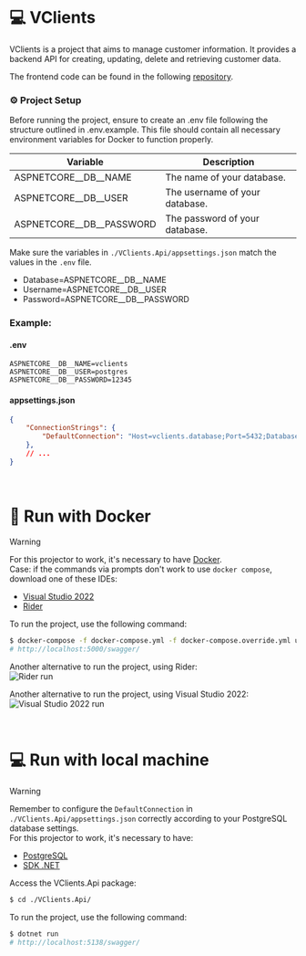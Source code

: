 ﻿# 💻 VClients

VClients is a project that aims to manage customer information. It provides a backend API for creating, updating, delete and retrieving customer data.

The frontend code can be found in the following [repository](https://github.com/LuigiVanin/customer-manager-sample).

### ⚙️ Project Setup 

Before running the project, ensure to create an .env file following the structure outlined in .env.example. This file should contain all necessary environment variables for Docker to function properly.

| Variable      | Description                                        |
|---------------|----------------------------------------------------|
| ASPNETCORE__DB__NAME | The name of your database. |
| ASPNETCORE__DB__USER | The username of your database. |
| ASPNETCORE__DB__PASSWORD | The password of your database. |

Make sure the variables in `./VClients.Api/appsettings.json` match the values in the `.env` file. 
- Database=ASPNETCORE__DB__NAME
- Username=ASPNETCORE__DB__USER 
- Password=ASPNETCORE__DB__PASSWORD

### Example:
#### .env
```
ASPNETCORE__DB__NAME=vclients
ASPNETCORE__DB__USER=postgres
ASPNETCORE__DB__PASSWORD=12345
```

#### appsettings.json
```json
{
    "ConnectionStrings": {
        "DefaultConnection": "Host=vclients.database;Port=5432;Database=vclients;Username=postgres;Password=12345"
    },
    // ...
}
```
<br>

# 🐋 Run with Docker 

> [!warning]
> For this projector to work, it's necessary to have [Docker](https://www.docker.com/products/docker-desktop/). <br>
> Case: if the commands via prompts don't work to use `docker compose`, download one of these IDEs:
> - [Visual Studio 2022](https://visualstudio.microsoft.com/pt-br/vs/)
> - [Rider](https://www.jetbrains.com/pt-br/rider/)

To run the project, use the following command:
```bash
$ docker-compose -f docker-compose.yml -f docker-compose.override.yml up -d
# http://localhost:5000/swagger/
```

Another alternative to run the project, using Rider:<br>
![Rider run](https://github.com/maycon-mdrs/web-2/assets/81583731/1bd45aef-3268-4032-ac4c-0a4424ae81e0)

Another alternative to run the project, using Visual Studio 2022:<br>
![Visual Studio 2022 run](https://github.com/maycon-mdrs/web-2/assets/81583731/7f3a66d4-7a5f-415f-9a81-124cb9cec4e8)

<br>

# 💻 Run with local machine

> [!warning]
> Remember to configure the `DefaultConnection` in `./VClients.Api/appsettings.json` correctly according to your PostgreSQL database settings. <br>
> For this projector to work, it's necessary to have:
> - [PostgreSQL](https://www.postgresql.org/)
> - [SDK .NET](https://dotnet.microsoft.com/pt-br/download)

Access the VClients.Api package:
```bash
$ cd ./VClients.Api/
```

To run the project, use the following command:
```bash
$ dotnet run
# http://localhost:5138/swagger/
```